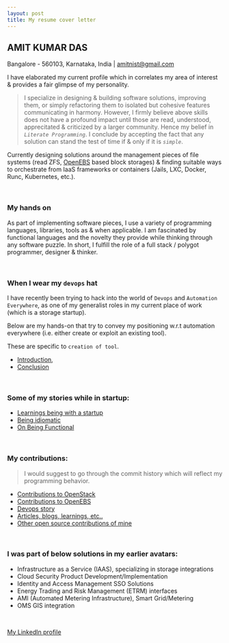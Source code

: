 ```yaml
---
layout: post
title: My resume cover letter
---
```


##  AMIT KUMAR DAS
Bangalore - 560103, Karnataka, India | amitnist@gmail.com

I have elaborated my current profile which in correlates my area of interest & provides
a fair glimpse of my personality.

> I specialize in designing & building software solutions, improving them, or simply
refactoring them to isolated but cohesive features communicating in harmony. However,
I firmly believe above skills does not have a profound impact until those are read,
understood, apprecitated & criticized by a larger community. Hence my belief in 
*`Literate Programming`*. I conclude by accepting the fact that any solution can stand
the test of time if & only if it is *`simple`*.


Currently designing solutions around the management pieces of file systems 
(read ZFS, [OpenEBS](https://github.com/openebs/) based block storages) & finding 
suitable ways to orchestrate from IaaS frameworks or containers (Jails, LXC, Docker, 
Runc, Kubernetes, etc.). 

<br />

### My hands on

As part of implementing software pieces, I use a variety of programming 
languages, libraries, tools as & when applicable. I am fascinated by functional 
languages and the novelty they provide while thinking through any software puzzle.
In short, I fulfill the role of a full stack / polygot programmer, designer & thinker.

<br />

### When I wear my `devops` hat

I have recently been trying to hack into the world of `Devops` and 
`Automation Everywhere`, as one of my generalist roles in my current place of work 
(which is a storage startup).

Below are my hands-on that try to convey my positioning w.r.t automation everywhere
(i.e. either create or exploit an existing tool).

These are specific to `creation of tool`.

- [Introduction](https://github.com/CloudByteStorages/automation-core/blob/master/README.md),
- [Conclusion](https://github.com/CloudByteStorages/automation-core/blob/master/touchstone/DesignThoughts/My%20Final%20Thoughts.md)

<br />

### Some of my stories while in startup:

- [Learnings being with a startup](https://amitkumardas.github.io/2016/08/20/lessons-learned-at-CloudByte.html)
- [Being idiomatic](https://amitkumardas.github.io/2016/08/19/being-idiomatic-and-do-i-bother.html)
- [On Being Functional](https://www.linkedin.com/pulse/being-functional-amit-kumar-das?trk=hp-feed-article-title-publish)

<br />

### My contributions:

> I would suggest to go through the commit history which will reflect my programming 
behavior.

- [Contributions to OpenStack](https://github.com/openstack/cinder/tree/master/cinder/volume/drivers/cloudbyte)
- [Contributions to OpenEBS](https://github.com/openebs/)
- [Devops story](https://github.com/CloudByteStorages/automation-core)
- [Articles, blogs, learnings, etc..](https://amitkumardas.github.io/)
- [Other open source contributions of mine](https://github.com/AmitKumarDas)

<br />

### I was part of below solutions in my earlier avatars:

- Infrastructure as a Service (IAAS), specializing in storage integrations
- Cloud Security Product Development/Implementation
- Identity and Access Management SSO Solutions
- Energy Trading and Risk Management (ETRM) interfaces
- AMI (Automated Metering Infrastructure), Smart Grid/Metering
- OMS GIS integration

<br />

[My LinkedIn profile](https://in.linkedin.com/in/amit-kumar-das-224b351b)
